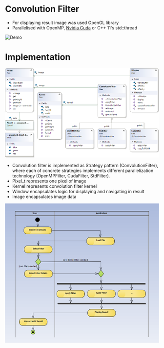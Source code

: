 # Convolution Filter

- For displaying result image was used OpenGL library
- Parallelised with OpenMP, [Nvidia Cuda](http://www.nvidia.com/object/cuda_home_new.html) or C++ 11's std::thread

![Demo](demo.gif)

# Implementation
![Classes](Classes.png)

- Convolution filter is implemented as Strategy pattern (ConvolutionFilter), where each of concrete strategies implements different parallelization technology (OpenMPFilter, CudaFilter, StdFilter).
- Pixel_t represents one pixel of image
- Kernel represents convolution filter kernel
- Window encapsulates logic for displaying and navigating in result
- Image encapsulates image data

![Activity](activity.png)
